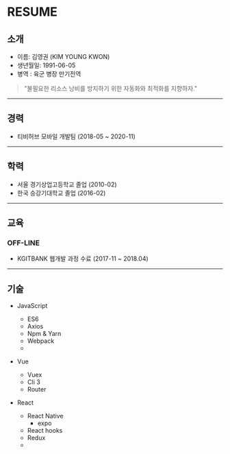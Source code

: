 # RESUME

## 소개

* 이름: 김영권 (KIM YOUNG KWON)
* 생년월일: 1991-06-05
* 병역 : 육군 병장 만기전역

> "불필요한 리소스 낭비를 방지하기 위한 자동화와 최적화를 지향하자."

___

## 경력
* 티비허브 모바일 개발팀 (2018-05 ~ 2020-11)
___

## 학력
* 서울 경기상업고등학교 졸업 (2010-02)
* 한국 승강기대학교 졸업 (2016-02)
___

## 교육

### OFF-LINE
* KGITBANK 웹개발 과정 수료 (2017-11 ~ 2018.04)
___

## 기술

* JavaScript
   - ES6
   - Axios
   - Npm & Yarn
   - Webpack
   -
   
* Vue
   - Vuex
   - Cli 3
   - Router

* React
   - React Native
      - expo
   - React hooks
   - Redux
   - 



